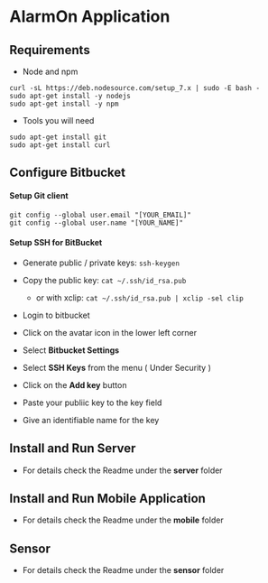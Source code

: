 # AlarmOn Application

## Requirements

- Node and npm
```
curl -sL https://deb.nodesource.com/setup_7.x | sudo -E bash -
sudo apt-get install -y nodejs
sudo apt-get install -y npm
```

- Tools you will need
```
sudo apt-get install git
sudo apt-get install curl
```

## Configure Bitbucket
#### Setup Git client
```
git config --global user.email "[YOUR_EMAIL]"
git config --global user.name "[YOUR_NAME]"
```

#### Setup SSH for BitBucket
- Generate public / private keys: `ssh-keygen`
- Copy the public key: `cat ~/.ssh/id_rsa.pub`
  - or with xclip: `cat ~/.ssh/id_rsa.pub | xclip -sel clip`

- Login to bitbucket
- Click on the avatar icon in the lower left corner
- Select **Bitbucket Settings**
- Select **SSH Keys**  from the menu ( Under Security )
- Click on the **Add key** button
- Paste your publiic key to the key field
- Give an identifiable name for the key

## Install and Run Server
- For details check the Readme under the **server** folder

## Install and Run Mobile Application
- For details check the Readme under the **mobile** folder

## Sensor
- For details check the Readme under the **sensor** folder

